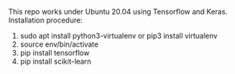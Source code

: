 This repo works under Ubuntu 20.04 using Tensorflow and Keras.
Installation procedure:


1) sudo apt install python3-virtualenv  or pip3 install virtualenv
2) source env/bin/activate
3) pip install tensorflow
4) pip install scikit-learn

